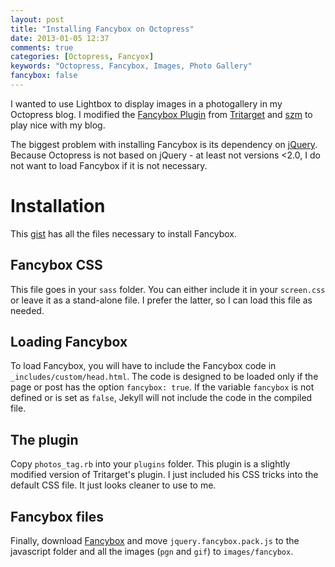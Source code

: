 ```yaml
---
layout: post
title: "Installing Fancybox on Octopress"
date: 2013-01-05 12:37
comments: true
categories: [Octopress, Fancyox]
keywords: "Octopress, Fancybox, Images, Photo Gallery"
fancybox: false
---
```


I wanted to use Lightbox to display images in a photogallery in my Octopress blog.
I modified the [Fancybox Plugin](https://gist.github.com/2631877) from 
[Tritarget](http://tritarget.org/blog/2012/05/07/integrating-photos-into-octopress-using-fancybox-and-plugin/) 
and [szm](http://www.forceappx.com/blog/2011/12/28/getting-fancybox-to-play-nice-with-octopress/) 
to play nice with my blog.

The biggest problem with installing Fancybox is its dependency on [jQuery](http://jquery.com/).
Because Octopress is not based on jQuery - at least not versions <2.0, I do not want
to load Fancybox if it is not necessary.

# Installation
This [gist](https://gist.github.com/4057421) has all the files necessary to install 
Fancybox.

## Fancybox CSS
This file goes in your ```sass``` folder.  You can either include it in your ```screen.css```
or leave it as a stand-alone file.  I prefer the latter, so I can load this file
as needed.

## Loading Fancybox
To load Fancybox, you will have to include the Fancybox code in ```_includes/custom/head.html```.
The code is designed to be loaded only if the page or post has the option ```fancybox: true```.
If the variable ```fancybox``` is not defined or is set as ```false```, Jekyll will 
not include the code in the compiled file.

## The plugin
Copy ```photos_tag.rb``` into your ```plugins``` folder.  This plugin is
a slightly modified version of Tritarget's plugin.  I just included his CSS tricks
into the default CSS file.  It just looks cleaner to use to me.

## Fancybox files
Finally, download [Fancybox](http://fancyapps.com/fancybox/) and move 
```jquery.fancybox.pack.js``` to the javascript folder and all the images 
(```pgn``` and ```gif```) to ```images/fancybox```.